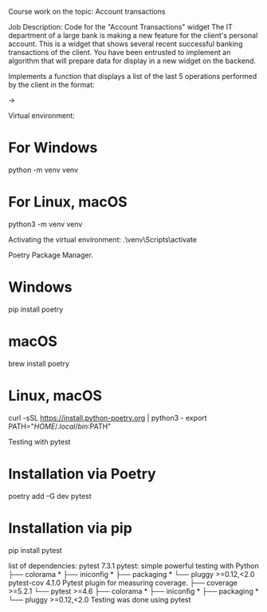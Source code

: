 Сourse work on the topic: Account transactions

Job Description:
Code for the "Account Transactions" widget
The IT department of a large bank is making a new feature for the client's personal account. This is a widget that shows several recent successful banking transactions of the client. You have been entrusted to implement an algorithm that will prepare data for display in a new widget on the backend.

Implements a function that displays a list of the last 5 operations performed by the client in the format:

<transfer date> <translation description>
<from where> -> <where>
<transfer amount> <currency>
    
 Virtual environment:
 # For Windows
python -m venv venv
# For Linux, macOS
python3 -m venv venv

 Аctivating the virtual environment:
.\venv\Scripts\activate

 Poetry Package Manager.
 # Windows
pip install poetry
# macOS
brew install poetry  
# Linux, macOS
curl -sSL https://install.python-poetry.org | python3 -
export PATH="$HOME/.local/bin:$PATH"

Testing with pytest
# Installation via Poetry
poetry add –G dev pytest

# Installation via pip
pip install pytest

list of dependencies:
pytest 7.3.1 pytest: simple powerful testing with Python
├── colorama *
├── iniconfig *
├── packaging *
└── pluggy >=0.12,<2.0
pytest-cov 4.1.0 Pytest plugin for measuring coverage.
├── coverage >=5.2.1
└── pytest >=4.6
    ├── colorama *
    ├── iniconfig *
    ├── packaging *
    └── pluggy >=0.12,<2.0
Testing was done using pytest
